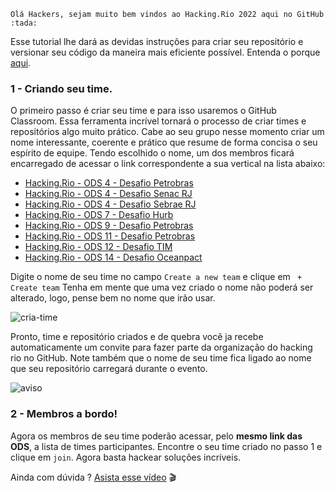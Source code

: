     Olá Hackers, sejam muito bem vindos ao Hacking.Rio 2022 aqui no GitHub :tada:
  Esse tutorial lhe dará as devidas instruções para criar seu repositório e versionar seu código da maneira mais eficiente possível.
  Entenda o porque [aqui](https://github.com/hackingrio/welcome/blob/master/assets/porque.md).

  ### 1 - Criando seu time.
  
  O primeiro passo é criar seu time e para isso usaremos o GitHub Classroom. Essa ferramenta incrível tornará o processo de criar times e repositórios algo muito prático. Cabe ao seu grupo nesse momento criar um nome interessante, coerente e prático que resume de forma concisa o seu espírito de equipe.
  Tendo escolhido o nome, um dos membros ficará encarregado de acessar o link correspondente a sua vertical na lista abaixo:

  - [Hacking.Rio - ODS 4 - Desafio Petrobras](https://classroom.github.com/a/OTrSPHBr)
  - [Hacking.Rio - ODS 4 - Desafio Senac RJ](https://classroom.github.com/a/uMNwQAFy)
  - [Hacking.Rio - ODS 4 - Desafio Sebrae RJ](https://classroom.github.com/a/Lb3ZHZ2F)
  - [Hacking.Rio - ODS 7 - Desafio Hurb](https://classroom.github.com/a/ca6WVvF6)
  - [Hacking.Rio - ODS 9 - Desafio Petrobras](https://classroom.github.com/a/6zv8lROT)
  - [Hacking.Rio - ODS 11 - Desafio Petrobras](https://classroom.github.com/a/cfrmpBhb)
  - [Hacking.Rio - ODS 12 - Desafio TIM](https://classroom.github.com/a/quu6Rfpi)
  - [Hacking.Rio - ODS 14 - Desafio Oceanpact](https://classroom.github.com/a/0_7K-5Xl)
 
  Digite o nome de seu time no campo `Create a new team` e clique em ` + Create team`
Tenha em mente que uma vez criado o nome não poderá ser alterado, logo, pense bem no nome que irão usar.

![cria-time](https://raw.githubusercontent.com/hackingrio/welcome/master/assets/00.png)

  Pronto, time e repositório criados e de quebra você ja recebe automaticamente um convite para fazer parte da organização do hacking rio no GitHub. Note também que o nome de seu time fica ligado ao nome que seu repositório carregará durante o evento.
  
![aviso](https://github.com/hackingrio/welcome/blob/master/assets/02.png)

  ### 2 - Membros a bordo!

  Agora os membros de seu time poderão acessar, pelo **mesmo link das ODS**, a lista de times participantes. Encontre o seu time criado no passo 1 e clique em `join`. Agora basta hackear soluções incríveis.

Ainda com dúvida ? [Asista esse vídeo](https://www.youtube.com/watch?v=0VD4MVeG6g0) :clapper:
